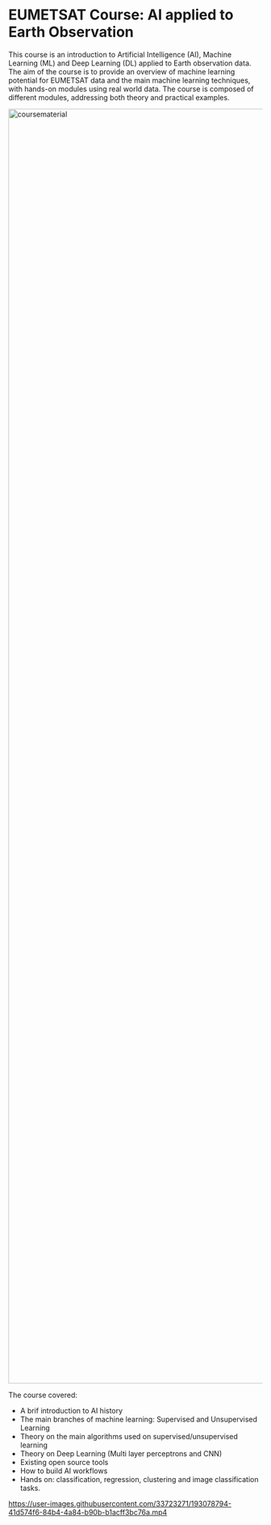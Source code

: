 # EUMETSAT Course: AI applied to Earth Observation
This course is an introduction to Artificial Intelligence (AI), Machine Learning (ML) and Deep Learning (DL) applied to Earth observation data. The aim of the course is to provide an overview of machine learning potential for EUMETSAT data and the main machine learning techniques, with hands-on modules using real world data. The course is composed of different modules, addressing both theory and practical examples.

<img width="2521" alt="coursematerial" src="https://user-images.githubusercontent.com/33723271/193595519-e0a8f9b4-0f3f-45af-8164-7cb0bc719fc9.png">

The course covered: 
- A brif introduction to AI history
- The main branches of machine learning: Supervised and Unsupervised Learning
- Theory on the main algorithms used on supervised/unsupervised learning
- Theory on Deep Learning (Multi layer perceptrons and CNN)
- Existing open source tools
- How to build AI workflows
- Hands on: classification, regression, clustering and image classification tasks.

https://user-images.githubusercontent.com/33723271/193078794-41d574f6-84b4-4a84-b90b-b1acff3bc76a.mp4

